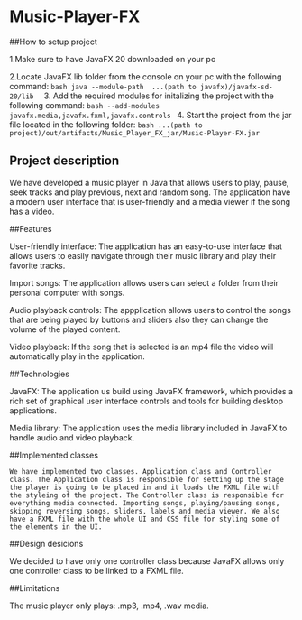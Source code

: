 # Music-Player-FX

##How to setup project

1.Make sure to have JavaFX 20 downloaded on your pc

2.Locate JavaFX lib folder from the console on your pc with the following command:
    ```bash
        java --module-path  ...(path to javafx)/javafx-sd-20/lib 
    ``` 
3. Add the required modules for initalizing the project with the following command: 
    ```bash
    --add-modules javafx.media,javafx.fxml,javafx.controls
    ```
4. Start the project from the jar file located in the following folder: 
    ```bash
        ...(path to project)/out/artifacts/Music_Player_FX_jar/Music-Player-FX.jar
    ```

## Project description

We have developed a music player in Java that allows users to play, pause, seek tracks and play previous, next and random song. The application have a modern user interface that is user-friendly and a media viewer if the song has a video.

##Features

User-friendly interface: The application has an easy-to-use interface that allows users to easily navigate through their music library and play their favorite tracks.

Import songs: The application allows users can select a folder from their personal computer with songs.

Audio playback controls: The appplication allows users to control the songs that are being played by buttons and sliders also they can change the volume of the played content.

Video playback: If the song that is selected is an mp4 file the video will automatically play in the application. 

##Technologies

JavaFX: The application us build using JavaFX framework, which provides a rich set of graphical user interface controls and tools for building desktop applications.

Media library: The application uses the media library included in JavaFX to handle audio and video playback.


##Implemented classes

    We have implemented two classes. Application class and Controller class. The Application class is responsible for setting up the stage the player is going to be placed in and it loads the FXML file with the styleing of the project. The Controller class is responsible for everything media connected. Importing songs, playing/pausing songs, skipping reversing songs, sliders, labels and media viewer. We also have a FXML file with the whole UI and CSS file for styling some of the elements in the UI.

##Design desicions 

We decided to have only one controller class because JavaFX allows only one controller class to be linked to a FXML file.

##Limitations 

The music player only plays: .mp3, .mp4, .wav media.

